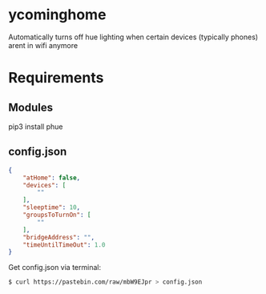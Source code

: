 # ycominghome
Automatically turns off hue lighting when certain devices (typically phones) arent in wifi anymore

# Requirements
## Modules
pip3 install phue

## config.json
```json
{
    "atHome": false,
    "devices": [
        ""
    ],
    "sleeptime": 10,
    "groupsToTurnOn": [
        ""
    ],
    "bridgeAddress": "",
    "timeUntilTimeOut": 1.0
}
```
Get config.json via terminal:
```bash
$ curl https://pastebin.com/raw/mbW9EJpr > config.json
```
